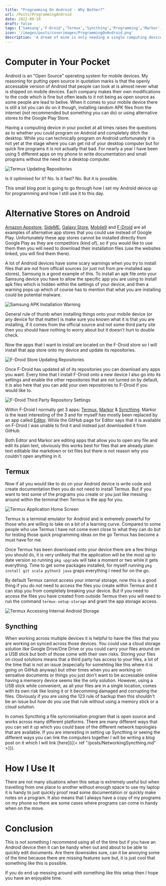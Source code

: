 ```yaml
---
title: "Programming On Android - Why Bother?"
url: /Posts/ProgrammingAndroid
date: 2022-09-10
draft: false
tags: ['Samsung','F-Droid','Termux','Syncthing','Programming','Markor','Editor']
icon: '/images/posts/coverimages/ProgrammingOnAndroid.png'
description: 'A dream of mine is only needing a single computing device to complete all of my tasks so I set out to see if I could program on my phone when out and about. It worked out and this is a short post about how to achieve the same thing.'
---
```


# Computer in Your Pocket
Android is an "Open Source" operating system for mobile devices. My reasoning for putting open source in quotation marks is that the openly accessable version of Android that people can look at is almost never what is shipped on mobile devices. Each company makes their own modifications to the code which is fine but often leads to it not being as open source as some people are lead to belive. When it comes to your mobile device there is still a lot you can do on it though, installing random APK files from the internet (not recommended but something you can do) or using alternative stores to the Google Play Store.

Having a computing device in your pocket at all times raises the questions as to whether you could program on Android and completely ditch the desktop. While you can technically program on Android unfortunately it is not yet at the stage where you can get rid of your desktop computer but for quick fire programs it is not actually that bad. For nearly a year I have been using 5 different apps on my phone to write documentation and small programs without the need for a desktop computer. 

![Termux Updating Repositories](/images/posts/ProgrammingOnAndroid/01TermuxUpdating.png "Termux Updating repositories List Using `pkg upgrade` Command")

Is it optimised for it? No. 
Is it fast? No. 
But it is possible.

This small blog post is going to go through how I set my Android device up for programming and how I still use it to this day.

# Alternative Stores on Android
[Amazon Appstore](https://www.amazon.com/gp/mas/get-appstore/android/), [SideME](http://slideme.org/), [Galaxy Store](https://www.samsung.com/levant/apps/galaxy-store/), [Mobile9](https://www.mobile9.com/) and [F-Droid](https://f-droid.org/) are all examples of alternative app stores that you could use instead of Google Play. Unfortunately these app stores cannot be installed directly from Google Play as they are competitors (kind of), so if you would like to use them then you will need to download their installation files (use the websites linked, you will find them there). 

A lot of Android devices have some scary warnings when you try to install files that are not from officail sources (or just not from pre-installed app stores), Samsung is a good example of this. To install an apk file onto your Samsung device you have to allow the specific app you are using to install apk files which is hidden within the settings of your device, and then a warning pops up which of course has to mention that what you are installing could be potential malware. 

![Samsung APK Installation Warning](/images/posts/ProgrammingOnAndroid/02SamsungInstallation.png "Samsung Warning When Installing APK Files From Internet")

General rule of thumb when installing things onto your mobile device (or any device for that matter) is make sure you known what it is that you are installing, if it comes from the official source and not some third party site then you should have nothing to worry about but it doesn't hurt to double check.

Now the apps that I want to install are located on the F-Droid store so I will install that app store onto my device and update its repositories.

![F-Droid Store Updating Repositories](/images/posts/ProgrammingOnAndroid/03FDroidUpdating.png "F-Droid Refreshing Repositories List & Allowing Other Repository Lists")

Once F-Droid has updated all of its repositories you can download any apps you want. Every time that I install F-Droid onto a new device I also go into its settings and enable the other repositories that are not turned on by default, it is also here that you can add your own repositories to F-Droid if you would like to.

![F-Droid Third Party Repository Settings](/images/posts/ProgrammingOnAndroid/04FDroidRepositorySettings.png "F-Droid Third Party Repository Settings")

Within F-Droid I normally get 3 apps: [Termux](https://termux.dev/en/), [Markor](https://github.com/gsantner/markor) & [Syncthing](https://syncthing.net/). Markor is the least interesting of the 3 and for myself has mostly been replaced by an app called [Editor](https://github.com/billthefarmer/editor). While the GitHub page for Editor says that it is available on F-Droid I was unable to find it and instead just downloaded it from GitHub.

Both Editor and Markor are editing apps that allow you to open any file and edit its plain text, obviously this works best for files that are already plain text editable like markdown or txt files but there is not reason why you couldn't open anything in it.

## Termux
Now if all you would like to do on your Android device is write code and create documentation then you do not need to install Termux. But if you want to test some of the programs you create or you just like messing around within the terminal then Termux is the app for you. 

![Termux Application Home Screen](/images/posts/ProgrammingOnAndroid/05TermuxHome.png "Termux Application on Home Screen")

Termux is a terminal emulator for Android and is extremely powerful for those who are willing to take on a bit of a learning curve. Compared to some people who use Termux I have not come even close to what they can do but for testing those quick programming ideas on the go Termux has become a must have for me. 

Once Termux has been downloaed onto your device there are a few things you should do, it is very unlikely that the application will be the most up to date version so running `pkg upgrade` will take a moment or two while it gets everything. Time to get some packages installed, for myself running `pkg install git scala python3 java` graps everything I need for on the go.

By default Termux cannot access your internal storage, now this is a good thing if you do not need to access the files you create within Termux and it can stop you from completely breaking your device. But if you need to access the files you have created from outside Termux then you will need to run the command `termux-setup-storage` and grant the app storage access.

![Termux Accessing Internal Android Storage](/images/posts/ProgrammingOnAndroid/06TermuxAcessStorage.png "Termux Accessing Internal Storage of Android Device & Storing Files There")

## Syncthing
When working across multiple devices it is helpful to have the files that you are working on synced across those devices. You could use a cloud storage solution like Google Drive/One Drive or you could carry your files around on a USB stick but both of those come with their own risks. Storing your files on cloud solutions means that a third party has access to your files, a lot of the time that is not an issue (especially for somehting like this where it is going on GitHub anyway) but other times when you are working on sensative documents or things you just don't want to be accessable online having a memeory device seems like the only solution. However, using a USB stick while convenient, as all your files are in a single location, comes with its own risk like losing it or it becomming damaged and corrupting the files. Obviously if you are using the 123 rule of backup then this shouldn't be an issue but how do you use that rule without using a memory stick or a cloud solution.

In comes Syncthing a file syncronisation program that is open source and works across many different platforms. There are many different ways that you can set it up which you could base of the different network topologies that are available. If you are interesting in setting up Syncthing or seeing the different ways you can link the computers together I will be writing a blog post on it which I will link [here]({{< ref "/posts/NetworkingSyncthing.md" >}}).

# How I Use It
There are not many situations when this setup is extremely useful but when travelling from one place to another without enough space to use my laptop it is handy to just quickly proof read some documentation or quickly make notes on a program. It also means that I always have a copy of my programs on my phone so there are some cases where programs can come in handy when on the move.

# Conclusion
This is not something I recommend using all of the time but if you have an Android device then it can be handy when out and about to be able to quickly edit documents. Are there downsides sure, can it be annoying some of the time because there are missing features sure but, it is just cool that something like this is possible.

If you do end up messing around with something like this setup then I hope you have an enjoyable time.
